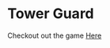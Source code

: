 # Tower Guard

Checkout out the game [Here](https://rawbdata.github.io/TowerGuard/dist/ "Tower Guard")


